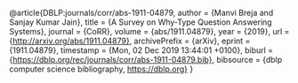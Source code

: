 @article{DBLP:journals/corr/abs-1911-04879,
  author    = {Manvi Breja and
               Sanjay Kumar Jain},
  title     = {A Survey on Why-Type Question Answering Systems},
  journal   = {CoRR},
  volume    = {abs/1911.04879},
  year      = {2019},
  url       = {http://arxiv.org/abs/1911.04879},
  archivePrefix = {arXiv},
  eprint    = {1911.04879},
  timestamp = {Mon, 02 Dec 2019 13:44:01 +0100},
  biburl    = {https://dblp.org/rec/journals/corr/abs-1911-04879.bib},
  bibsource = {dblp computer science bibliography, https://dblp.org}
}